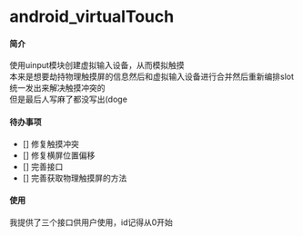 # android_virtualTouch

#### 简介
  使用uinput模块创建虚拟输入设备，从而模拟触摸
  <br>
  本来是想要劫持物理触摸屏的信息然后和虚拟输入设备进行合并然后重新编排slot统一发出来解决触摸冲突的
  <br>
  但是最后人写麻了都没写出(doge

#### 待办事项

+ [] 修复触摸冲突
+ [] 修复横屏位置偏移
+ [] 完善接口
+ [] 完善获取物理触摸屏的方法

#### 使用
我提供了三个接口供用户使用，id记得从0开始
